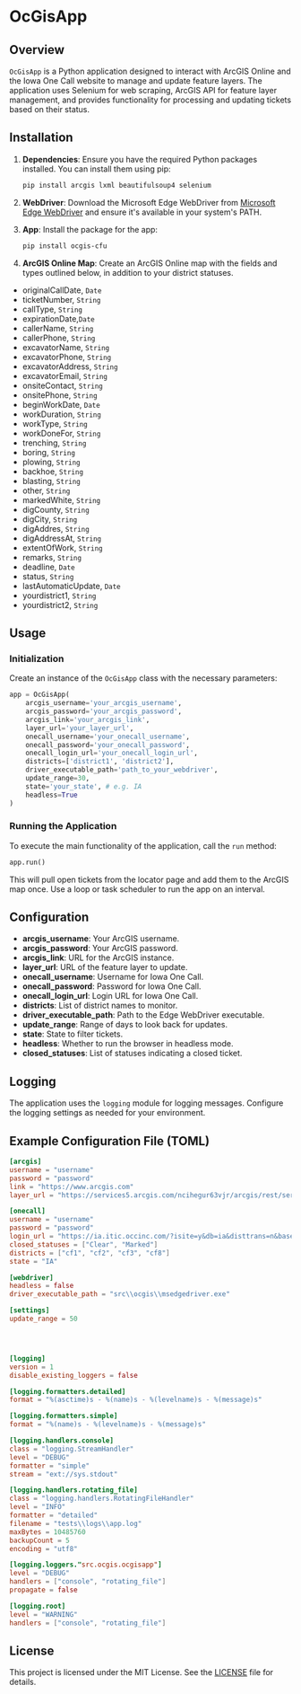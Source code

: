 # OcGisApp

## Overview

`OcGisApp` is a Python application designed to interact with ArcGIS Online and the Iowa One Call website to manage and update feature layers. The application uses Selenium for web scraping, ArcGIS API for feature layer management, and provides functionality for processing and updating tickets based on their status.

## Installation

1. **Dependencies**: Ensure you have the required Python packages installed. You can install them using pip:

    ```bash
    pip install arcgis lxml beautifulsoup4 selenium
    ```

2. **WebDriver**: Download the Microsoft Edge WebDriver from [Microsoft Edge WebDriver](https://developer.microsoft.com/en-us/microsoft-edge/tools/webdriver/) and ensure it's available in your system's PATH.

3. **App**: Install the package for the app:

    ```bash
    pip install ocgis-cfu
    ```

4. **ArcGIS Online Map**: Create an ArcGIS Online map with the fields and types outlined below, in addition to your district statuses.
- originalCallDate, ```Date```
- ticketNumber, ```String```
- callType, ```String```
- expirationDate,```Date```
- callerName, ```String```
- callerPhone, ```String```
- excavatorName, ```String```
- excavatorPhone, ```String```
- excavatorAddress, ```String```
- excavatorEmail, ```String```
- onsiteContact, ```String```
- onsitePhone, ```String```
- beginWorkDate, ```Date```
- workDuration, ```String```
- workType, ```String```
- workDoneFor, ```String```
- trenching, ```String```
- boring, ```String```
- plowing, ```String```
- backhoe, ```String```
- blasting, ```String```
- other, ```String```
- markedWhite, ```String```
- digCounty, ```String```
- digCity, ```String```
- digAddres, ```String```
- digAddressAt, ```String```
- extentOfWork, ```String```
- remarks, ```String```
- deadline, ```Date```
- status, ```String```
- lastAutomaticUpdate, ```Date```
- yourdistrict1, ```String```
- yourdistrict2, ```String```

## Usage

### Initialization

Create an instance of the `OcGisApp` class with the necessary parameters:

```python
app = OcGisApp(
    arcgis_username='your_arcgis_username',
    arcgis_password='your_arcgis_password',
    arcgis_link='your_arcgis_link',
    layer_url='your_layer_url',
    onecall_username='your_onecall_username',
    onecall_password='your_onecall_password',
    onecall_login_url='your_onecall_login_url',
    districts=['district1', 'district2'],
    driver_executable_path='path_to_your_webdriver',
    update_range=30,
    state='your_state', # e.g. IA
    headless=True
)
```

### Running the Application

To execute the main functionality of the application, call the `run` method:

```python
app.run()
```

This will pull open tickets from the locator page and add them to the ArcGIS map once. Use a loop or task scheduler to run the app on an interval.

## Configuration

- **arcgis_username**: Your ArcGIS username.
- **arcgis_password**: Your ArcGIS password.
- **arcgis_link**: URL for the ArcGIS instance.
- **layer_url**: URL of the feature layer to update.
- **onecall_username**: Username for Iowa One Call.
- **onecall_password**: Password for Iowa One Call.
- **onecall_login_url**: Login URL for Iowa One Call.
- **districts**: List of district names to monitor.
- **driver_executable_path**: Path to the Edge WebDriver executable.
- **update_range**: Range of days to look back for updates.
- **state**: State to filter tickets.
- **headless**: Whether to run the browser in headless mode.
- **closed_statuses**: List of statuses indicating a closed ticket.

## Logging

The application uses the `logging` module for logging messages. Configure the logging settings as needed for your environment.

## Example Configuration File (TOML)

```toml
[arcgis]
username = "username"
password = "password"
link = "https://www.arcgis.com"
layer_url = "https://services5.arcgis.com/ncihegur63vjr/arcgis/rest/services/Locate_Tickets/FeatureServer/0"

[onecall]
username = "username"
password = "password"
login_url = "https://ia.itic.occinc.com/?isite=y&db=ia&disttrans=n&basetrans=n&trans_id=0&district_code=0&record_id=0&trans_state="
closed_statuses = ["Clear", "Marked"]
districts = ["cf1", "cf2", "cf3", "cf8"]
state = "IA"

[webdriver]
headless = false
driver_executable_path = "src\\ocgis\\msedgedriver.exe"

[settings]
update_range = 50




[logging]
version = 1
disable_existing_loggers = false

[logging.formatters.detailed]
format = "%(asctime)s - %(name)s - %(levelname)s - %(message)s"

[logging.formatters.simple]
format = "%(name)s - %(levelname)s - %(message)s"

[logging.handlers.console]
class = "logging.StreamHandler"
level = "DEBUG"
formatter = "simple"
stream = "ext://sys.stdout"

[logging.handlers.rotating_file]
class = "logging.handlers.RotatingFileHandler"
level = "INFO"
formatter = "detailed"
filename = "tests\\logs\\app.log"
maxBytes = 10485760
backupCount = 5
encoding = "utf8"

[logging.loggers."src.ocgis.ocgisapp"]
level = "DEBUG"
handlers = ["console", "rotating_file"]
propagate = false

[logging.root]
level = "WARNING"
handlers = ["console", "rotating_file"]
```

## License

This project is licensed under the MIT License. See the [LICENSE](LICENSE) file for details.
